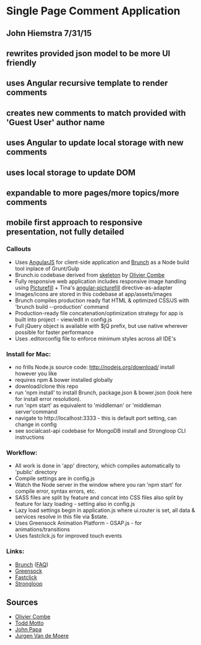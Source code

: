 # Single Page Comment Application
## John Hiemstra 7/31/15

## rewrites provided json model to be more UI friendly
## uses Angular recursive template to render comments
## creates new comments to match provided with 'Guest User' author name
## uses Angular to update local storage with new comments
## uses local storage to update DOM
## expandable to more pages/more topics/more comments
## mobile first approach to responsive presentation, not fully detailed


### Callouts ###
* Uses [AngularJS](http://angularjs.org) for client-side application and [Brunch](http://brunch.io) as a Node build tool inplace of Grunt/Gulp
* Brunch.io codebase derived from [skeleton](https://github.com/ocombe/angular-brunch-seed-no-fuss) by [Olivier Combe](https://github.com/ocombe)
* Fully responsive web application includes responsive image handling using [Picturefill](http://scottjehl.github.io/picturefill/) + Tina's [angular-picturefill](https://github.com/tinacious/angular-picturefill) directive-as-adapter
* Images/icons are stored in this codebase at app/assets/images
* Brunch compiles production ready flat HTML & optimized CSS/JS with 'brunch build --production' command
* Production-ready file concatenation/optimization strategy for app is built into project - view/edit in config.js
* Full jQuery object is available with $jQ prefix, but use native wherever possible for faster performance
* Uses .editorconfig file to enforce minimum styles across all IDE's


### Install for Mac: ###
* no frills Node.js source code: http://nodejs.org/download/ install however you like
* requires npm & bower installed globally
* download/clone this repo
* run 'npm install' to install Brunch, package.json & bower.json (look here for install error resolution).
* run 'npm start' as equivalent to 'middleman' or 'middleman server'command
* navigate to http://localhost:3333 - this is default port setting, can change in config
* see socialcast-api codebase for MongoDB install and Strongloop CLI instructions



### Workflow: ###
* All work is done in 'app' directory, which compiles automatically to 'public' directory
* Compile settings are in config.js
* Watch the Node server in the window where you ran 'npm start' for compile error, syntax errors, etc.
* SASS files are split by feature and concat into CSS files also split by feature for lazy loading - setting also in config.js
* Lazy load settings begin in application.js where ui.router is set, all data & services resolve in this file via $state.
* Uses Greensock Animation Platform - GSAP.js - for animations/transitions
* Uses fastclick.js for improved touch events


### Links: ###
* [Brunch](http://brunch.io/) ([FAQ](https://github.com/brunch/brunch/blob/master/docs/faq.md))
* [Greensock](https://github.com/greensock/GreenSock-JS/)
* [Fastclick](https://github.com/ftlabs/fastclick/)
* [Strongloop](http://strongloop.com)

## Sources
* [Olivier Combe](https://github.com/ocombe)
* [Todd Motto](http://toddmotto.com)
* [John Papa](http://johnpapa.net)
* [Jurgen Van de Moere](http://www.jvandemo.com/)
